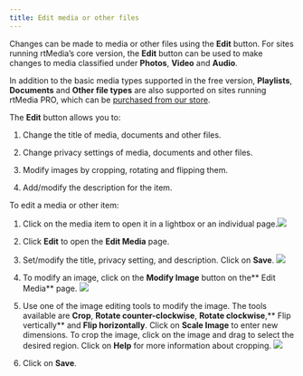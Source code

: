 ```yaml
---
title: Edit media or other files
---
```


Changes can be made to media or other files using the **Edit** button. For sites running rtMedia’s core version, the **Edit** button can be used to make changes to media classified under **Photos**, **Video** and **Audio**.

In addition to the basic media types supported in the free version, **Playlists**, **Documents** and **Other file types** are also supported on sites running rtMedia PRO, which can be [purchased from our store](https://rtcamp.com/store/rtmedia-pro/).

The **Edit** button allows you to:



	
  1. Change the title of media, documents and other files.

	
  2. Change privacy settings of media, documents and other files.

	
  3. Modify images by cropping, rotating and flipping them.

	
  4. Add/modify the description for the item.


To edit a media or other item:

	
  1. Click on the media item to open it in a lightbox or an individual page.![](https://rtcamp.com/wp-content/uploads/2013/11/edit.png)

	
  2. Click **Edit** to open the **Edit Media** page.

	
  3. Set/modify the title, privacy setting, and description. Click on **Save**.
![](https://rtcamp.com/wp-content/uploads/2013/11/image13.png)

	
  4. To modify an image, click on the **Modify Image** button on the** Edit Media** page.
![](https://rtcamp.com/wp-content/uploads/2013/11/image14.png)

	
  5. Use one of the image editing tools to modify the image. The tools available are **Crop**, **Rotate counter-clockwise**, **Rotate clockwise**,** Flip vertically** and **Flip horizontally**.
Click on **Scale Image** to enter new dimensions.
To crop the image, click on the image and drag to select the desired region. Click on **Help** for more information about cropping.
![](https://rtcamp.com/wp-content/uploads/2013/11/image15.png)

	
  6. Click on **Save**.


